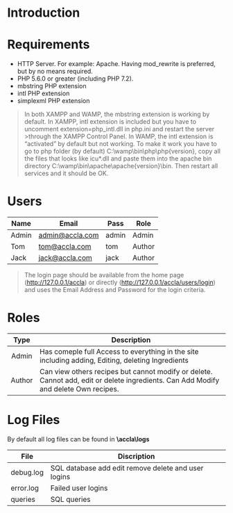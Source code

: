 # Introduction 

# Requirements
* HTTP Server. For example: Apache. Having mod_rewrite is preferred, but by no means required.
* PHP 5.6.0 or greater (including PHP 7.2).
* mbstring PHP extension
* intl PHP extension
* simplexml PHP extension

>In both XAMPP and WAMP, the mbstring extension is working by default.
>In XAMPP, intl extension is included but you have to uncomment extension=php_intl.dll in php.ini and restart the server >through the XAMPP Control Panel.
>In WAMP, the intl extension is “activated” by default but not working. To make it work you have to go to php folder (by default) C:\wamp\bin\php\php{version}, copy all the files that looks like icu*.dll and paste them into the apache bin directory C:\wamp\bin\apache\apache{version}\bin. Then restart all services and it should be OK.

# Users
| Name  | Email           | Pass  | Role  |
| ----- | --------------- | ----- | ----- |
| Admin | admin@accla.com | admin | Admin |
| Tom   | tom@accla.com   | tom   | Author|
| Jack  | jack@accla.com  | jack  | Author|

>The login page should be available from the home page (http://127.0.0.1/accla) or directly (http://127.0.0.1/accla/users/login) and uses the Email Address and Password for the login criteria.

# Roles
| Type  | Description                                                                                       |
| :---: | ------------------------------------------------------------------------------------------------- |
| Admin | Has comeple full Access to everything in the site including adding, Editing, deleting Ingredients |
| Author| Can view others recipes but cannot modify or delete. Cannot add, edit or delete ingredients. Can Add Modify and delete Own recipes. |

# Log Files
By default all log files can be found in __\accla\logs__

| File      | Discription                                         |
| --------- | --------------------------------------------------  |
| debug.log | SQL database add edit remove delete and user logins |
| error.log | Failed user logins                                  |
| queries   | SQL queries                                         |

